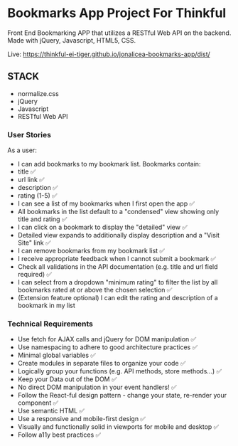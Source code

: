# Bookmarks App Project For Thinkful

Front End Bookmarking APP that utilizes a RESTful Web API on the backend. Made with jQuery, Javascript, HTML5, CSS.

Live: https://thinkful-ei-tiger.github.io/jonalicea-bookmarks-app/dist/

## STACK
- normalize.css
- jQuery
- Javascript
- RESTful Web API

### User Stories
As a user:

- I can add bookmarks to my bookmark list. Bookmarks contain:
 - title ✅
 - url link ✅
 - description ✅
 - rating (1-5) ✅
- I can see a list of my bookmarks when I first open the app ✅
- All bookmarks in the list default to a "condensed" view showing only title and rating ✅
- I can click on a bookmark to display the "detailed" view ✅
- Detailed view expands to additionally display description and a "Visit Site" link ✅
- I can remove bookmarks from my bookmark list ✅
- I receive appropriate feedback when I cannot submit a bookmark ✅
- Check all validations in the API documentation (e.g. title and url field required) ✅
- I can select from a dropdown "minimum rating" to filter the list by all bookmarks rated at or above the chosen selection ✅
- (Extension feature optional) I can edit the rating and description of a bookmark in my list
 
### Technical Requirements
- Use fetch for AJAX calls and jQuery for DOM manipulation ✅
- Use namespacing to adhere to good architecture practices ✅
- Minimal global variables ✅
- Create modules in separate files to organize your code ✅
- Logically group your functions (e.g. API methods, store methods...) ✅
- Keep your Data out of the DOM ✅
- No direct DOM manipulation in your event handlers! ✅
- Follow the React-ful design pattern - change your state, re-render your component ✅
- Use semantic HTML ✅
- Use a responsive and mobile-first design ✅
- Visually and functionally solid in viewports for mobile and desktop ✅
- Follow a11y best practices ✅
